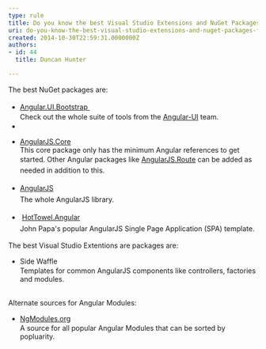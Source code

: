 ```yaml
---
type: rule
title: Do you know the best Visual Studio Extensions and NuGet Packages for AngularJS?
uri: do-you-know-the-best-visual-studio-extensions-and-nuget-packages-for-angularjs
created: 2014-10-30T22:59:31.0000000Z
authors:
- id: 44
  title: Duncan Hunter

---
```




<span class='intro'> <p><span style="line-height&#58;20.7999992370605px;">​​​​</span>The best NuGet packages are&#58;​​</p> </span>

<p></p><p></p><ul><li><a href="http&#58;//www.nuget.org/packages/Angular.UI.Bootstrap/" style="line-height&#58;20px;background-color&#58;initial;">Angular.UI.Bootstrap&#160;</a>​​​<br><span style="line-height&#58;20px;background-color&#58;initial;">Check out the whole&#160;suite of tools from the <a href="http&#58;//angular-ui.github.io/%E2%80%8B">Angular-UI​</a> team.</span></li><li><span style="line-height&#58;20px;"></span></li><li><p><a href="http&#58;//www.nuget.org/packages/AngularJS.Core/">AngularJS.Core</a><br>This&#160;core package only has the minimum Angular references to get started. Other Angular packages like <a href="https&#58;//www.nuget.org/packages/AngularJS.Route/">AngularJS.Route</a><span style="line-height&#58;1.6;background-color&#58;initial;">​ can be added as needed in addition to this.​</span></p></li><li><p><a href="http&#58;//www.nuget.org/packages/angularjs" style="line-height&#58;1.6;background-color&#58;initial;">AngularJS</a><span style="line-height&#58;1.6;background-color&#58;initial;">&#160;<br>The whole AngularJS library​.​</span></p></li><li><p><span style="line-height&#58;1.6;background-color&#58;initial;"><span style="line-height&#58;1.6;background-color&#58;initial;">&#160;</span><a href="http&#58;//www.nuget.org/packages/HotTowel.Angular/" style="line-height&#58;1.6;background-color&#58;initial;">HotTowel.Angular</a><span style="line-height&#58;1.6;background-color&#58;initial;">&#160;</span>​<br>John Papa's popular AngularJS Single Page Application (SPA) template.</span></p></li></ul><div>The best Visual Studio Extentions are packages are&#58;<br><ul><li><span style="line-height&#58;20px;">​</span><span style="line-height&#58;20px;">Side Waffle<br>Templates for common AngularJS components like controllers, factories and modules.</span></li></ul><div><br></div><div>Alternate sources for Angular Modules&#58;<br><ul><li><span style="line-height&#58;20px;">​​<a href="http&#58;//ngmodules.org/">NgModules.org</a><br>A source for all popular Angular Modules that can be sorted by popluarity.</span></li></ul><br></div></div>



